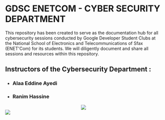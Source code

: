 # GDSC ENETCOM - CYBER SECURITY DEPARTMENT
This repository has been created to serve as the documentation hub for all cybersecurity sessions conducted by Google Developer Student Clubs at the National School of Electronics and Telecommunications of Sfax (ENET'Com) for its students.
We will diligently document and share all sessions and resources within this repository.

## Instructors of the Cybersecurity Department :
* ### Alaa Eddine Ayedi 
* ### Ranim Hassine


<center><img src="![image](https://github.com/nattycoder/GDSC-ENETCOM-CYBERSECURITY-DEPARTMENT/assets/88007154/11b735ce-d888-412d-8c20-04740440730c)" /></center>
<center></center><img src="![image](https://github.com/nattycoder/GDSC-ENETCOM-CYBERSECURITY-DEPARTMENT/assets/88007154/c832a9ea-fdea-4461-ad6f-3a88c03d0570)" /></center>
